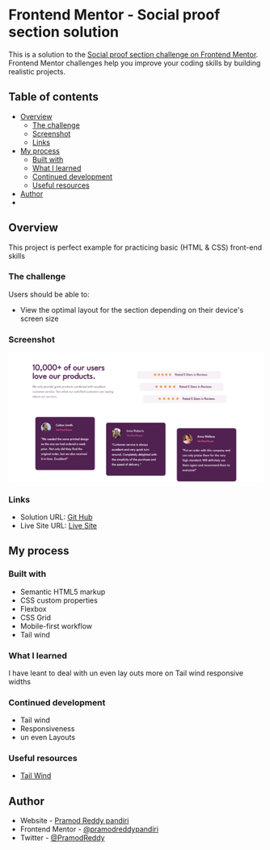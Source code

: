 # Frontend Mentor - Social proof section solution

This is a solution to the [Social proof section challenge on Frontend Mentor](https://www.frontendmentor.io/challenges/social-proof-section-6e0qTv_bA). Frontend Mentor challenges help you improve your coding skills by building realistic projects. 

## Table of contents

- [Overview](#overview)
  - [The challenge](#the-challenge)
  - [Screenshot](#screenshot)
  - [Links](#links)
- [My process](#my-process)
  - [Built with](#built-with)
  - [What I learned](#what-i-learned)
  - [Continued development](#continued-development)
  - [Useful resources](#useful-resources)
- [Author](#author)
-


## Overview 
 This project is perfect example for practicing basic (HTML & CSS) front-end skills
### The challenge

Users should be able to:

- View the optimal layout for the section depending on their device's screen size

### Screenshot

![](/screenshot%20(1).png)



### Links

- Solution URL: [Git Hub](https://github.com/pramodreddypandiri/social-proof-section)
- Live Site URL: [Live Site](https://pprsocailproofsection.netlify.app/)

## My process

### Built with

- Semantic HTML5 markup
- CSS custom properties
- Flexbox
- CSS Grid
- Mobile-first workflow
- Tail wind




### What I learned

 I have leant to deal with un even lay outs
 more on Tail wind responsive widths

### Continued development

- Tail wind
- Responsiveness
- un even Layouts


### Useful resources

- [Tail Wind](https://tailwindcss.com/docs/responsive-design) 




## Author

- Website - [Pramod Reddy pandiri](https://pprportfolio.netlify.app)
- Frontend Mentor - [@pramodreddypandiri](https://www.frontendmentor.io/profile/pramodreddypandiri)
- Twitter - [@PramodReddy](https://twitter.com/PramodR82208246)




